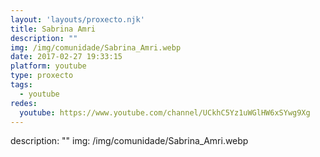 ```yaml
---
layout: 'layouts/proxecto.njk'
title: Sabrina Amri
description: ""
img: /img/comunidade/Sabrina_Amri.webp
date: 2017-02-27 19:33:15
platform: youtube
type: proxecto
tags:
  - youtube
redes:
  youtube: https://www.youtube.com/channel/UCkhC5Yz1uWGlHW6xSYwg9Xg
---
```

description: ""
img: /img/comunidade/Sabrina_Amri.webp
